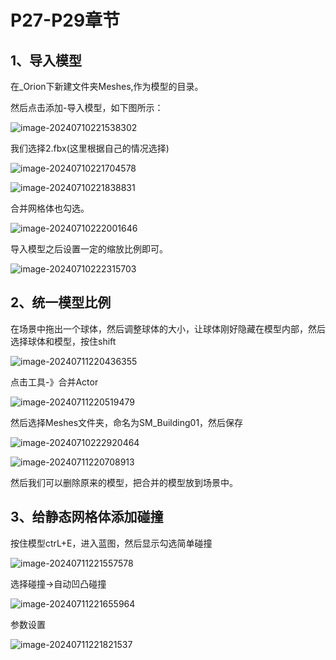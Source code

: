 # P27-P29章节

## 1、导入模型

在_Orion下新建文件夹Meshes,作为模型的目录。

然后点击添加-导入模型，如下图所示：

![image-20240710221538302](https://github.com/gosaintmrc/unreal-engine-learn/blob/main/课程章节内容\005_导入模型\img\01.png)

我们选择2.fbx(这里根据自己的情况选择)

![image-20240710221704578](https://github.com/gosaintmrc/unreal-engine-learn/blob/main/课程章节内容\005_导入模型\img\02.png)

![image-20240710221838831](https://github.com/gosaintmrc/unreal-engine-learn/blob/main/课程章节内容\005_导入模型\img\03.png)

合并网格体也勾选。

![image-20240710222001646](https://github.com/gosaintmrc/unreal-engine-learn/blob/main/课程章节内容\005_导入模型\img\04.png)

导入模型之后设置一定的缩放比例即可。

![image-20240710222315703](https://github.com/gosaintmrc/unreal-engine-learn/blob/main/课程章节内容\005_导入模型\img\05.png)



## 2、统一模型比例

在场景中拖出一个球体，然后调整球体的大小，让球体刚好隐藏在模型内部，然后选择球体和模型，按住shift

![image-20240711220436355](https://github.com/gosaintmrc/unreal-engine-learn/blob/main/课程章节内容\005_导入模型\img\07.png)

点击工具-》合并Actor

![image-20240711220519479](https://github.com/gosaintmrc/unreal-engine-learn/blob/main/课程章节内容\005_导入模型\img\08.png)

然后选择Meshes文件夹，命名为SM_Building01，然后保存

![image-20240710222920464](https://github.com/gosaintmrc/unreal-engine-learn/blob/main/课程章节内容\005_导入模型\img\06.png)

![image-20240711220708913](https://github.com/gosaintmrc/unreal-engine-learn/blob/main/课程章节内容\005_导入模型\img\09.png)

然后我们可以删除原来的模型，把合并的模型放到场景中。

## 3、给静态网格体添加碰撞

按住模型ctrL+E，进入蓝图，然后显示勾选简单碰撞

![image-20240711221557578](https://github.com/gosaintmrc/unreal-engine-learn/blob/main/课程章节内容\005_导入模型\img\10.png)

选择碰撞->自动凹凸碰撞

![image-20240711221655964](https://github.com/gosaintmrc/unreal-engine-learn/blob/main/课程章节内容\005_导入模型\img\11.png)

参数设置

![image-20240711221821537](https://github.com/gosaintmrc/unreal-engine-learn/blob/main/课程章节内容\005_导入模型\img\12.png)
